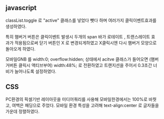 ## javascript

classList.toggle 로 "active" 클래스를 넣었다 뺏다 하며 여러가지 클릭이벤트효과를
생성하였다.

특히 햄버거 버튼은 클릭이벤트 발생시 두개의 span 바가 로테이트 , 트랜스레이트 효과가
적용됨으로써 닫기 버튼인 X 로 변경되게하였고 X클릭시엔 다시 햄버거 모양으로 돌아오게 하였다.

모바일GNB 를 width:0; overflow:hidden; 상태에서 acitve 클래스가 들어오면 (햄버거버튼 클릭시 액티브부여)
width:48%; 로 전환하였고 트랜지션을 주어서 0.3초간 너비가 늘어나도록 설정하였다.

## CSS
PC환경의 픽셀기반 레이아웃을 미디어쿼리를 사용해 모바일한경에서는 100%로 바꿧고, 여백은 패딩으로 주었다.
모바일 환경 특성을 고려해 text-align:center 로 글자들을 가운데 정렬하였다.